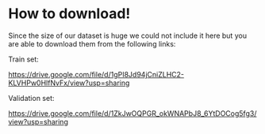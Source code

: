 # How to download!

Since the size of our dataset is huge we could not include it
here but you are able to download them from the following links:

Train set:

https://drive.google.com/file/d/1gPI8Jd94jCniZLHC2-KLVHPw0HlfNvFx/view?usp=sharing

Validation set:

https://drive.google.com/file/d/1ZkJwOQPGR_okWNAPbJ8_6YtDOCog5fg3/view?usp=sharing
